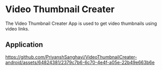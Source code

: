 # Video Thumbnail Creater

The Video Thumbnail Creater App is used to get video thumbnails using video links.

## Application

https://github.com/PriyanshSanghavi/VideoThumbnailCreater-android/assets/64824381/2379c7b6-6c70-4e4f-a05e-22b49e663b6e

